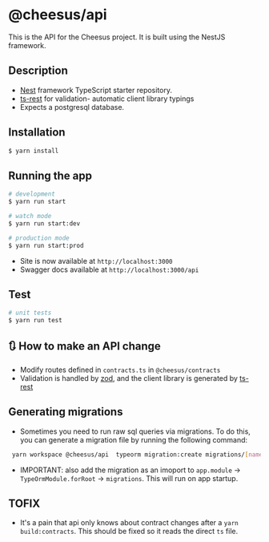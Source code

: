 # @cheesus/api

This is the API for the Cheesus project. It is built using the NestJS framework.

## Description

- [Nest](https://github.com/nestjs/nest) framework TypeScript starter repository.
- [ts-rest](https://ts-rest.com/docs/quickstart) for validation- automatic client library typings
- Expects a postgresql database.

## Installation

```bash
$ yarn install
```

## Running the app

```bash
# development
$ yarn run start

# watch mode
$ yarn run start:dev

# production mode
$ yarn run start:prod
```

- Site is now available at `http://localhost:3000`
- Swagger docs available at `http://localhost:3000/api`

## Test

```bash
# unit tests
$ yarn run test

```
## 🔃 How to make an API change
- Modify routes defined in  `contracts.ts` in `@cheesus/contracts` 
- Validation is handled by [zod](https://zod.dev/), and the client library is generated by [ts-rest](https://ts-rest.com/)

## Generating migrations

- Sometimes you need to run raw sql queries via migrations. To do this, you can generate a migration file by running the following command:

```bash
 yarn workspace @cheesus/api  typeorm migration:create migrations/[name-of-migration]
```
- IMPORTANT: also add the migration as an imoport  to `app.module` -> `TypeOrmModule.forRoot` -> `migrations`. This will run on app startup.

## TOFIX
- It's a pain that api only knows about contract changes after a `yarn build:contracts`. This should be fixed so it reads the direct `ts` file.

